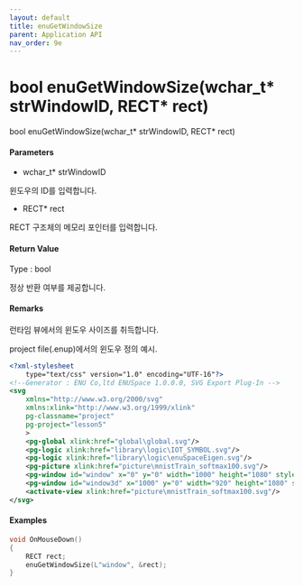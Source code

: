 ```yaml
---
layout: default
title: enuGetWindowSize
parent: Application API
nav_order: 9e
---
```

# bool enuGetWindowSize\(wchar\_t\* strWindowID, RECT\* rect\)

bool enuGetWindowSize\(wchar\_t\* strWindowID, RECT\* rect\)

#### Parameters

* wchar\_t\* strWindowID

윈도우의 ID를 입력합니다.

* RECT\* rect

RECT 구조체의 메모리 포인터를 입력합니다.

#### Return Value

Type : bool

정상 반환 여부를 제공합니다.

#### Remarks

런타임 뷰에서의 윈도우 사이즈를 취득합니다.

project file\(.enup\)에서의 윈도우 정의 예시.

```xml
<?xml-stylesheet 
	type="text/css" version="1.0" encoding="UTF-16"?>
<!--Generator : ENU Co,ltd ENUSpace 1.0.0.0, SVG Export Plug-In -->
<svg 
	xmlns="http://www.w3.org/2000/svg"
	xmlns:xlink="http://www.w3.org/1999/xlink"
	pg-classname="project"
	pg-project="lesson5"
	> 
	<pg-global xlink:href="global\global.svg"/>
	<pg-logic xlink:href="library\logic\IOT_SYMBOL.svg"/>
	<pg-logic xlink:href="library\logic\enuSpaceEigen.svg"/>
	<pg-picture xlink:href="picture\mnistTrain_softmax100.svg"/>
	<pg-window id="window" x="0" y="0" width="1000" height="1080" style="2d view" border="Dialog Frame" xlink:href="picture\mnisttrain_10.svg"/>
	<pg-window id="window3d" x="1000" y="0" width="920" height="1080" style="3d view" border="Dialog Frame" xlink:href="picture\mnist3d.x3d"/>
	<activate-view xlink:href="picture\mnistTrain_softmax100.svg"/>
</svg> 
```

#### Examples

```cpp
void OnMouseDown()
{
    RECT rect;
    enuGetWindowSize(L"window", &rect);
}
```



